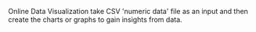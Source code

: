 Online Data Visualization take CSV 'numeric data' file as an input and then create the charts or graphs to gain insights from data. 
